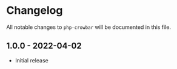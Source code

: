 # Changelog

All notable changes to `php-crowbar` will be documented in this file.

## 1.0.0 - 2022-04-02

- Initial release
